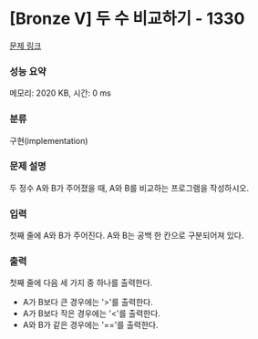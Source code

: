 # [Bronze Ⅴ] 두 수 비교하기 - 1330

[문제 링크](https://www.acmicpc.net/problem/1330) 

### 성능 요약

메모리: 2020 KB, 시간: 0 ms

### 분류

구현(implementation)

### 문제 설명

<p>두 정수 A와 B가 주어졌을 때, A와 B를 비교하는 프로그램을 작성하시오.</p>

### 입력 

 <p>첫째 줄에 A와 B가 주어진다. A와 B는 공백 한 칸으로 구분되어져 있다.</p>

### 출력 

 <p>첫째 줄에 다음 세 가지 중 하나를 출력한다.</p>
 
* A가 B보다 큰 경우에는 '>'를 출력한다.
* A가 B보다 작은 경우에는 '<'를 출력한다.
* A와 B가 같은 경우에는 '=='를 출력한다.